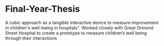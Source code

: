 # Final-Year-Thesis
A cubic approach as a tangible interactive device to measure improvement in children's well-being in hospitals". Worked closely with Great Ormond Street Hospital to create a prototype to measure children’s well being through their interactions
